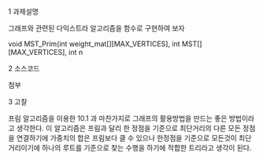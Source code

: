 

1 과제설명

그래프와 관련된 다익스트라 알고리즘을 함수로 구현하여 보자

void MST_Prim(int weight_mat[][MAX_VERTICES], int MST[][MAX_VERTICES], int n

2 소스코드

첨부

3 고찰

프림 알고리즘을 이용한 10.1 과 마찬가지로 그래프의 활용방법을 만드는 좋은 방법이라고 생각한다. 이 알고리즘은 프림과 달리 한 정점을 기준으로 최단거리의 다른 모든 정점을 연결하기에 가중치의 합은 프림보다 클 수 있으나 한정점을 기준으로 모든것이 최단거리이기에 하나의 루트를 기준으로 찾는 수행을 하기에 적합한 트리라고 생각이 된다. 
